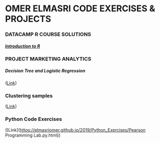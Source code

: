 # OMER ELMASRI CODE EXERCISES & PROJECTS

### DATACAMP R COURSE SOLUTIONS
##### [Introduction to R](https://elmasriomer.github.io/2019/Datacamp%20Course%20Solutions/Introduction_to_R.html)

### PROJECT MARKETING ANALYTICS
##### Decision Tree and Logistic Regression
([Link](https://elmasriomer.github.io/2019/ProjectMA_BugsBunny.html)) 

### Clustering samples
([Link](https://elmasriomer.github.io/2019/clustering_samples/ProjectMA_BugsBunny.html)) 

### Python Code Exercises
([Link](https://elmasriomer.github.io/2019/Python_Exercises/Pearson Programming Lab.py.html)) 
